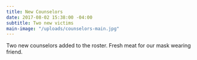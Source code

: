 ```yaml
---
title: New Counselors
date: 2017-08-02 15:38:00 -04:00
subtitle: Two new victims
main-image: "/uploads/counselors-main.jpg"
---
```


Two new counselors added to the roster. Fresh meat for our mask wearing friend. 